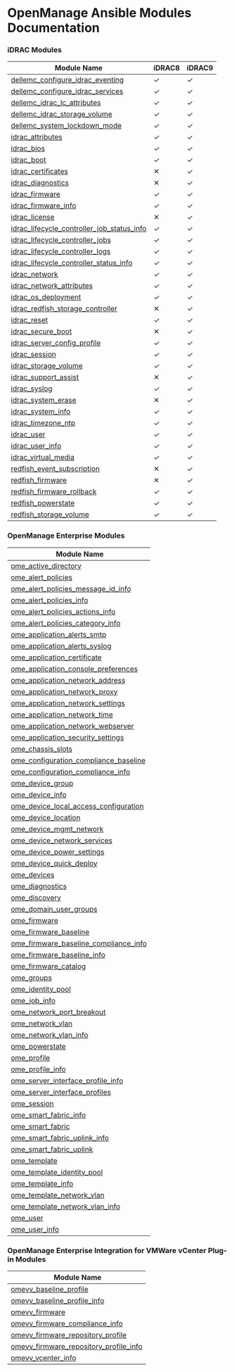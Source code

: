 <!--
Copyright (c) 2023 Dell Inc., or its subsidiaries. All Rights Reserved.

Licensed under the GPL, Version 3.0 (the "License");
you may not use this file except in compliance with the License.
You may obtain a copy of the License at

    https://www.gnu.org/licenses/gpl-3.0.txt
-->
# OpenManage Ansible Modules Documentation

### iDRAC Modules
| Module Name                                                                                          | iDRAC8 | iDRAC9 |
| ---------------------------------------------------------------------------------------------------- | ------ | ------ |
| [dellemc_configure_idrac_eventing](modules/dellemc_configure_idrac_eventing.rst)                     | ✓      | ✓      |
| [dellemc_configure_idrac_services](modules/dellemc_configure_idrac_services.rst)                     | ✓      | ✓      |
| [dellemc_idrac_lc_attributes](modules/dellemc_idrac_lc_attributes.rst)                               | ✓      | ✓      |
| [dellemc_idrac_storage_volume](modules/dellemc_idrac_storage_volume.rst)                             | ✓      | ✓      |
| [dellemc_system_lockdown_mode](modules/dellemc_system_lockdown_mode.rst)                             | ✓      | ✓      |
| [idrac_attributes](modules/idrac_attributes.rst)                                                     | ✓      | ✓      |
| [idrac_bios](modules/idrac_bios.rst)                                                                 | ✓      | ✓      |
| [idrac_boot](modules/idrac_boot.rst)                                                                 | ✓      | ✓      |
| [idrac_certificates](modules/idrac_certificates.rst)                                                 | ✕      | ✓      |
| [idrac_diagnostics](modules/idrac_diagnostics.rst)                                                   | ✕      | ✓      |
| [idrac_firmware](modules/idrac_firmware.rst)                                                         | ✓      | ✓      |
| [idrac_firmware_info](modules/idrac_firmware_info.rst)                                               | ✓      | ✓      |
| [idrac_license](modules/idrac_license.rst)                                                           | ✕      | ✓      |
| [idrac_lifecycle_controller_job_status_info](modules/idrac_lifecycle_controller_job_status_info.rst) | ✓      | ✓      |
| [idrac_lifecycle_controller_jobs](modules/idrac_lifecycle_controller_jobs.rst)                       | ✓      | ✓      |
| [idrac_lifecycle_controller_logs](modules/idrac_lifecycle_controller_logs.rst)                       | ✓      | ✓      |
| [idrac_lifecycle_controller_status_info](modules/idrac_lifecycle_controller_status_info.rst)         | ✓      | ✓      |
| [idrac_network](modules/idrac_network.rst)                                                           | ✓      | ✓      |
| [idrac_network_attributes](modules/idrac_network_attributes.rst)                                     | ✓      | ✓      |
| [idrac_os_deployment](modules/idrac_os_deployment.rst)                                               | ✓      | ✓      |
| [idrac_redfish_storage_controller](modules/idrac_redfish_storage_controller.rst)                     | ✕      | ✓      |
| [idrac_reset](modules/idrac_reset.rst)                                                               | ✓      | ✓      |
| [idrac_secure_boot](modules/idrac_secure_boot.rst)                                                   | ✕      | ✓      |
| [idrac_server_config_profile](modules/idrac_server_config_profile.rst)                               | ✓      | ✓      |
| [idrac_session](modules/idrac_session.rst)                                                           | ✓      | ✓      |
| [idrac_storage_volume](modules/idrac_storage_volume.rst)                                             | ✓      | ✓      |
| [idrac_support_assist](modules/idrac_support_assists.rst)                                            | ✕      | ✓      |
| [idrac_syslog](modules/idrac_syslog.rst)                                                             | ✓      | ✓      |
| [idrac_system_erase](modules/idrac_system_erase.rst)                                                 | ✕      | ✓      |
| [idrac_system_info](modules/idrac_system_info.rst)                                                   | ✓      | ✓      |
| [idrac_timezone_ntp](modules/idrac_timezone_ntp.rst)                                                 | ✓      | ✓      |
| [idrac_user](modules/idrac_user.rst)                                                                 | ✓      | ✓      |
| [idrac_user_info](modules/idrac_user_info.rst)                                                       | ✓      | ✓      |
| [idrac_virtual_media](modules/idrac_virtual_media.rst)                                               | ✓      | ✓      |
| [redfish_event_subscription](modules/redfish_event_subscription.rst)                                 | ✕      | ✓      |
| [redfish_firmware](modules/redfish_firmware.rst)                                                     | ✕      | ✓      |
| [redfish_firmware_rollback](modules/redfish_firmware_rollback.rst)                                   | ✓      | ✓      |
| [redfish_powerstate](modules/redfish_powerstate.rst)                                                 | ✓      | ✓      |
| [redfish_storage_volume](modules/redfish_storage_volume.rst)                                         | ✓      | ✓      | 

### OpenManage Enterprise Modules

|  Module Name                                                                               |
| ------------------------------------------------------------------------------------------ |
| [ome_active_directory](modules/ome_active_directory.rst)                                   |
| [ome_alert_policies](modules/ome_alert_policies.rst)                                       |
| [ome_alert_policies_message_id_info](modules/ome_alert_policies_message_id_info.rst)       |
| [ome_alert_policies_info](modules/ome_alert_policies_info.rst)                             |
| [ome_alert_policies_actions_info](modules/ome_alert_policies_actions_info.rst)             |
| [ome_alert_policies_category_info](modules/ome_alert_policies_category_info.rst)           |
| [ome_application_alerts_smtp](modules/ome_application_alerts_smtp.rst)                     |
| [ome_application_alerts_syslog](modules/ome_application_alerts_syslog.rst)                 |
| [ome_application_certificate](modules/ome_application_certificate.rst)                     |
| [ome_application_console_preferences](modules/ome_application_console_preferences.rst)     |
| [ome_application_network_address](modules/ome_application_network_address.rst)             |
| [ome_application_network_proxy](modules/ome_application_network_proxy.rst)                 |
| [ome_application_network_settings](modules/ome_application_network_settings.rst)           |
| [ome_application_network_time](modules/ome_application_network_time.rst)                   |
| [ome_application_network_webserver](modules/ome_application_network_webserver.rst)         |
| [ome_application_security_settings](modules/ome_application_security_settings.rst)         |
| [ome_chassis_slots](modules/ome_chassis_slots.rst)                                         |
| [ome_configuration_compliance_baseline](modules/ome_configuration_compliance_baseline.rst) |
| [ome_configuration_compliance_info](modules/ome_configuration_compliance_info.rst)         |
| [ome_device_group](modules/ome_device_group.rst)                                           |
| [ome_device_info](modules/ome_device_info.rst)                                             |
| [ome_device_local_access_configuration](modules/ome_device_local_access_configuration.rst) |
| [ome_device_location](modules/ome_device_location.rst)                                     |
| [ome_device_mgmt_network](modules/ome_device_mgmt_network.rst)                             |
| [ome_device_network_services](modules/ome_device_network_services.rst)                     |
| [ome_device_power_settings](modules/ome_device_power_settings.rst)                         |
| [ome_device_quick_deploy](modules/ome_device_quick_deploy.rst)                             |
| [ome_devices](modules/ome_devices.rst)                                                     |
| [ome_diagnostics](modules/ome_diagnostics.rst)                                             |
| [ome_discovery](modules/ome_discovery.rst)                                                 |
| [ome_domain_user_groups](modules/ome_domain_user_groups.rst)                               |
| [ome_firmware](modules/ome_firmware.rst)                                                   |
| [ome_firmware_baseline](modules/ome_firmware_baseline.rst)                                 |
| [ome_firmware_baseline_compliance_info](modules/ome_firmware_baseline_compliance_info.rst) |
| [ome_firmware_baseline_info](modules/ome_firmware_baseline_info.rst)                       |
| [ome_firmware_catalog](modules/ome_firmware_catalog.rst)                                   |
| [ome_groups](modules/ome_groups.rst)                                                       |
| [ome_identity_pool](modules/ome_identity_pool.rst)                                         |
| [ome_job_info](modules/ome_job_info.rst)                                                   |
| [ome_network_port_breakout](modules/ome_network_port_breakout.rst)                         |
| [ome_network_vlan](modules/ome_network_vlan.rst)                                           |
| [ome_network_vlan_info](modules/ome_network_vlan_info.rst)                                 |
| [ome_powerstate](modules/ome_powerstate.rst)                                               |
| [ome_profile](modules/ome_profile.rst)                                                     |
| [ome_profile_info](modules/ome_profile_info.rst)                                           |
| [ome_server_interface_profile_info](modules/ome_server_interface_profile_info.rst)         |
| [ome_server_interface_profiles](modules/ome_server_interface_profiles.rst)                 |
| [ome_session](modules/ome_session.rst)                                                     |
| [ome_smart_fabric_info](modules/ome_smart_fabric_info.rst)                                 |
| [ome_smart_fabric](modules/ome_smart_fabric.rst)                                           |
| [ome_smart_fabric_uplink_info](modules/ome_smart_fabric_uplink_info.rst)                   |
| [ome_smart_fabric_uplink](modules/ome_smart_fabric_uplink.rst)                             |
| [ome_template](modules/ome_template.rst)                                                   |
| [ome_template_identity_pool](modules/ome_template_identity_pool.rst)                       |
| [ome_template_info](modules/ome_template_info.rst)                                         |
| [ome_template_network_vlan](modules/ome_template_network_vlan.rst)                         |
| [ome_template_network_vlan_info](modules/ome_template_network_vlan_info.rst)               |
| [ome_user](modules/ome_user.rst)                                                           |
| [ome_user_info](modules/ome_user_info.rst)                                                 |

### OpenManage Enterprise Integration for VMWare vCenter Plug-in Modules

|  Module Name                                                                                 |
| -------------------------------------------------------------------------------------------- |
| [omevv_baseline_profile](modules/omevv_baseline_profile.rst)                                 |
| [omevv_baseline_profile_info](modules/omevv_baseline_profile_info.rst)                       |
| [omevv_firmware](modules/omevv_firmware.rst)                                                 |
| [omevv_firmware_compliance_info](modules/omevv_firmware_compliance_info.rst)                 |
| [omevv_firmware_repository_profile](modules/omevv_firmware_repository_profile.rst)           |
| [omevv_firmware_repository_profile_info](modules/omevv_firmware_repository_profile_info.rst) |
| [omevv_vcenter_info](modules/omevv_vcenter_info.rst)                                         |